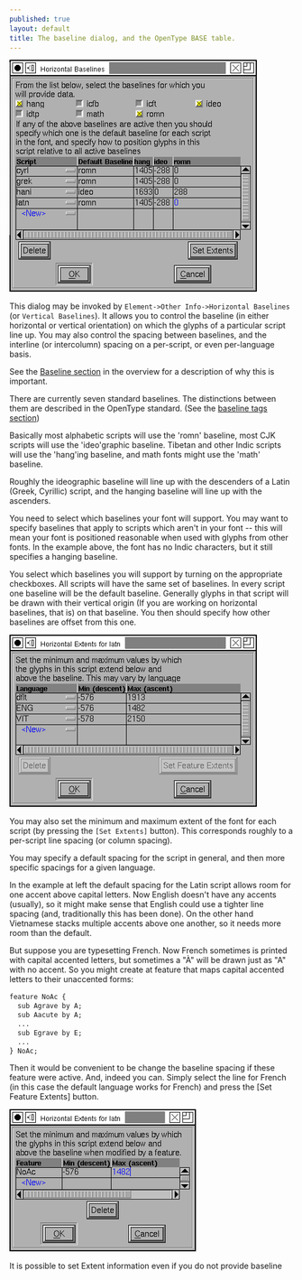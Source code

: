 ```yaml
---
published: true
layout: default
title: The baseline dialog, and the OpenType BASE table.
---
```



![](/assets/img/dialogs1-BASEdlg.png)

This dialog may be invoked by `Element->Other Info->Horizontal Baselines`
(or `Vertical Baselines`). It allows you to control the baseline
(in either horizontal or vertical orientation) on which the glyphs of
a particular script line up. You may also control the spacing between
baselines, and the interline (or intercolumn) spacing on a per-script,
or even per-language basis.

See the [Baseline section](tutorials/overview/#Baseline) in 
the overview for a description of why this is important.

There are currently seven standard baselines. The distinctions between
them are described in the OpenType standard. (See the [baseline tags
section](http://partners.adobe.com/public/developer/opentype/index_tag4.html))

Basically most alphabetic scripts will use the 'romn' baseline, most CJK
scripts will use the 'ideo'graphic baseline. Tibetan and other Indic
scripts will use the 'hang'ing baseline, and math fonts might use the
'math' baseline.

Roughly the ideographic baseline will line up with the descenders of a
Latin (Greek, Cyrillic) script, and the hanging baseline will line up
with the ascenders.

You need to select which baselines your font will support. You may want
to specify baselines that apply to scripts which aren't in your font --
this will mean your font is positioned reasonable when used with glyphs
from other fonts. In the example above, the font has no Indic
characters, but it still specifies a hanging baseline.

You select which baselines you will support by turning on the
appropriate checkboxes. All scripts will have the same set of baselines.
In every script one baseline will be the default baseline. Generally
glyphs in that script will be drawn with their vertical origin (If you
are working on horizontal baselines, that is) on that baseline. You then
should specify how other baselines are offset from this one.

![](/assets/img/dialogs1-BASElang.png)

You may also set the minimum and maximum extent of the
font for each script (by pressing the `[Set Extents]` button). This
corresponds roughly to a per-script line spacing (or column spacing).

You may specify a default spacing for the script in general, and then
more specific spacings for a given language.

In the example at left the default spacing for the Latin script allows
room for one accent above capital letters. Now English doesn't have any
accents (usually), so it might make sense that English could use a
tighter line spacing (and, traditionally this has been done). On the
other hand Vietnamese stacks multiple accents above one another, so it
needs more room than the default.

But suppose you are typesetting French. Now French sometimes is printed
with capital accented letters, but sometimes a "À" will be drawn just as
"A" with no accent. So you might create at feature that maps capital
accented letters to their unaccented forms:

    feature NoAc {
      sub Agrave by A;
      sub Aacute by A;
      ...
      sub Egrave by E;
      ...
    } NoAc;

Then it would be convenient to be change the baseline spacing if these
feature were active. And, indeed you can. Simply select the line for
French (in this case the default language works for French) and press
the [Set Feature Extents] button.

![](/assets/img/dialogs1-BASEfeat.png)

It is possible to set Extent information even if you do not provide
baseline
